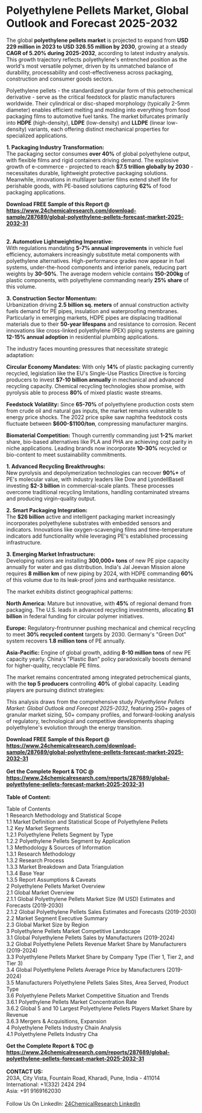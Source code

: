 <h1>Polyethylene Pellets Market, Global Outlook and Forecast 2025-2032</h1><p>The global <strong>polyethylene pellets market</strong> is projected to expand from <strong>USD 229 million in 2023 to USD 326.55 million by 2030</strong>, growing at a steady <strong>CAGR of 5.20% during 2025-2032</strong>, according to latest industry analysis. This growth trajectory reflects polyethylene's entrenched position as the world's most versatile polymer, driven by its unmatched balance of durability, processability and cost-effectiveness across packaging, construction and consumer goods sectors.</p><p>Polyethylene pellets - the standardized granular form of this petrochemical derivative - serve as the critical feedstock for plastic manufacturers worldwide. Their cylindrical or disc-shaped morphology (typically 2-5mm diameter) enables efficient melting and molding into everything from food packaging films to automotive fuel tanks. The market bifurcates primarily into <strong>HDPE</strong> (high-density), <strong>LDPE</strong> (low-density) and <strong>LLDPE</strong> (linear low-density) variants, each offering distinct mechanical properties for specialized applications.</p><p><strong>1. Packaging Industry Transformation:</strong><br>
The packaging sector consumes <strong>over 40%</strong> of global polyethylene output, with flexible films and rigid containers driving demand. The explosive growth of e-commerce - projected to reach <strong>$7.5 trillion globally by 2030</strong> - necessitates durable, lightweight protective packaging solutions. Meanwhile, innovations in multilayer barrier films extend shelf life for perishable goods, with PE-based solutions capturing <strong>62%</strong> of food packaging applications.</p><div><b>Download FREE Sample of this Report @ 
            <a href="https://www.24chemicalresearch.com/download-sample/287689/global-polyethylene-pellets-forecast-market-2025-2032-31">
            https://www.24chemicalresearch.com/download-sample/287689/global-polyethylene-pellets-forecast-market-2025-2032-31</a></b></div><br><p><strong>2. Automotive Lightweighting Imperative:</strong><br>
With regulations mandating <strong>5-7% annual improvements</strong> in vehicle fuel efficiency, automakers increasingly substitute metal components with polyethylene alternatives. High-performance grades now appear in fuel systems, under-the-hood components and interior panels, reducing part weights by <strong>30-50%</strong>. The average modern vehicle contains <strong>150-200kg</strong> of plastic components, with polyethylene commanding nearly <strong>25% share</strong> of this volume.</p><p><strong>3. Construction Sector Momentum:</strong><br>
Urbanization driving <strong>2.5 billion sq. meters</strong> of annual construction activity fuels demand for PE pipes, insulation and waterproofing membranes. Particularly in emerging markets, HDPE pipes are displacing traditional materials due to their <strong>50-year lifespans</strong> and resistance to corrosion. Recent innovations like cross-linked polyethylene (PEX) piping systems are gaining <strong>12-15% annual adoption</strong> in residential plumbing applications.</p><p>The industry faces mounting pressures that necessitate strategic adaptation:</p><p><strong>Circular Economy Mandates:</strong> With only <strong>14%</strong> of plastic packaging currently recycled, legislation like the EU's Single-Use Plastics Directive is forcing producers to invest <strong>$7-10 billion annually</strong> in mechanical and advanced recycling capacity. Chemical recycling technologies show promise, with pyrolysis able to process <strong>80%</strong> of mixed plastic waste streams.</p><p><strong>Feedstock Volatility:</strong> Since <strong>65-70%</strong> of polyethylene production costs stem from crude oil and natural gas inputs, the market remains vulnerable to energy price shocks. The 2022 price spike saw naphtha feedstock costs fluctuate between <strong>$600-$1100/ton</strong>, compressing manufacturer margins.</p><p><strong>Biomaterial Competition:</strong> Though currently commanding just <strong>1-2%</strong> market share, bio-based alternatives like PLA and PHA are achieving cost parity in niche applications. Leading brands now incorporate <strong>10-30%</strong> recycled or bio-content to meet sustainability commitments.</p><p><strong>1. Advanced Recycling Breakthroughs:</strong><br>
New pyrolysis and depolymerization technologies can recover <strong>90%+</strong> of PE's molecular value, with industry leaders like Dow and LyondellBasell investing <strong>$2-3 billion</strong> in commercial-scale plants. These processes overcome traditional recycling limitations, handling contaminated streams and producing virgin-quality output.</p><p><strong>2. Smart Packaging Integration:</strong><br>
The <strong>$26 billion</strong> active and intelligent packaging market increasingly incorporates polyethylene substrates with embedded sensors and indicators. Innovations like oxygen-scavenging films and time-temperature indicators add functionality while leveraging PE's established processing infrastructure.</p><p><strong>3. Emerging Market Infrastructure:</strong><br>
Developing nations are installing <strong>300,000+ tons</strong> of new PE pipe capacity annually for water and gas distribution. India's Jal Jeevan Mission alone requires <strong>8 million km</strong> of new piping by 2024, with HDPE commanding <strong>60%</strong> of this volume due to its leak-proof joins and earthquake resistance.</p><p>The market exhibits distinct geographical patterns:</p><p><strong>North America:</strong> Mature but innovative, with <strong>45%</strong> of regional demand from packaging. The U.S. leads in advanced recycling investments, allocating <strong>$1 billion</strong> in federal funding for circular polymer initiatives.</p><p><strong>Europe:</strong> Regulatory-frontrunner pushing mechanical and chemical recycling to meet <strong>30% recycled content</strong> targets by 2030. Germany's "Green Dot" system recovers <strong>1.8 million tons</strong> of PE annually.</p><p><strong>Asia-Pacific:</strong> Engine of global growth, adding <strong>8-10 million tons</strong> of new PE capacity yearly. China's "Plastic Ban" policy paradoxically boosts demand for higher-quality, recyclable PE films.</p><p>The market remains concentrated among integrated petrochemical giants, with the <strong>top 5 producers</strong> controlling <strong>40%</strong> of global capacity. Leading players are pursuing distinct strategies:</p><p>This analysis draws from the comprehensive study <em>Polyethylene Pellets Market: Global Outlook and Forecast 2025-2032</em>, featuring 250+ pages of granular market sizing, 50+ company profiles, and forward-looking analysis of regulatory, technological and competitive developments shaping polyethylene's evolution through the energy transition.</p><div><b>Download FREE Sample of this Report @ 
            <a href="https://www.24chemicalresearch.com/download-sample/287689/global-polyethylene-pellets-forecast-market-2025-2032-31">
            https://www.24chemicalresearch.com/download-sample/287689/global-polyethylene-pellets-forecast-market-2025-2032-31</a></b></div><br><div><b>Get the Complete Report & TOC @ 
            <a href="https://www.24chemicalresearch.com/reports/287689/global-polyethylene-pellets-forecast-market-2025-2032-31">
            https://www.24chemicalresearch.com/reports/287689/global-polyethylene-pellets-forecast-market-2025-2032-31</a></b></div><br>
            <b>Table of Content:</b><p>Table of Contents<br />
1 Research Methodology and Statistical Scope<br />
1.1 Market Definition and Statistical Scope of Polyethylene Pellets<br />
1.2 Key Market Segments<br />
1.2.1 Polyethylene Pellets Segment by Type<br />
1.2.2 Polyethylene Pellets Segment by Application<br />
1.3 Methodology & Sources of Information<br />
1.3.1 Research Methodology<br />
1.3.2 Research Process<br />
1.3.3 Market Breakdown and Data Triangulation<br />
1.3.4 Base Year<br />
1.3.5 Report Assumptions & Caveats<br />
2 Polyethylene Pellets Market Overview<br />
2.1 Global Market Overview<br />
2.1.1 Global Polyethylene Pellets Market Size (M USD) Estimates and Forecasts (2019-2030)<br />
2.1.2 Global Polyethylene Pellets Sales Estimates and Forecasts (2019-2030)<br />
2.2 Market Segment Executive Summary<br />
2.3 Global Market Size by Region<br />
3 Polyethylene Pellets Market Competitive Landscape<br />
3.1 Global Polyethylene Pellets Sales by Manufacturers (2019-2024)<br />
3.2 Global Polyethylene Pellets Revenue Market Share by Manufacturers (2019-2024)<br />
3.3 Polyethylene Pellets Market Share by Company Type (Tier 1, Tier 2, and Tier 3)<br />
3.4 Global Polyethylene Pellets Average Price by Manufacturers (2019-2024)<br />
3.5 Manufacturers Polyethylene Pellets Sales Sites, Area Served, Product Type<br />
3.6 Polyethylene Pellets Market Competitive Situation and Trends<br />
3.6.1 Polyethylene Pellets Market Concentration Rate<br />
3.6.2 Global 5 and 10 Largest Polyethylene Pellets Players Market Share by Revenue<br />
3.6.3 Mergers & Acquisitions, Expansion<br />
4 Polyethylene Pellets Industry Chain Analysis<br />
4.1 Polyethylene Pellets Industry Cha</p><div><b>Get the Complete Report & TOC @ 
            <a href="https://www.24chemicalresearch.com/reports/287689/global-polyethylene-pellets-forecast-market-2025-2032-31">
            https://www.24chemicalresearch.com/reports/287689/global-polyethylene-pellets-forecast-market-2025-2032-31</a></b></div><br><b>CONTACT US:</b><br>
            203A, City Vista, Fountain Road, Kharadi, Pune, India - 411014<br>
            International: +1(332) 2424 294<br>
            Asia: +91 9169162030 <br><br>
            Follow Us On LinkedIn: <a href="https://www.linkedin.com/company/24chemicalresearch/">24ChemicalResearch LinkedIn</a>